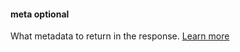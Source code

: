 #### meta <def-type>optional</def-type>
What metadata to return in the response. [Learn more](/api/query/meta.html)